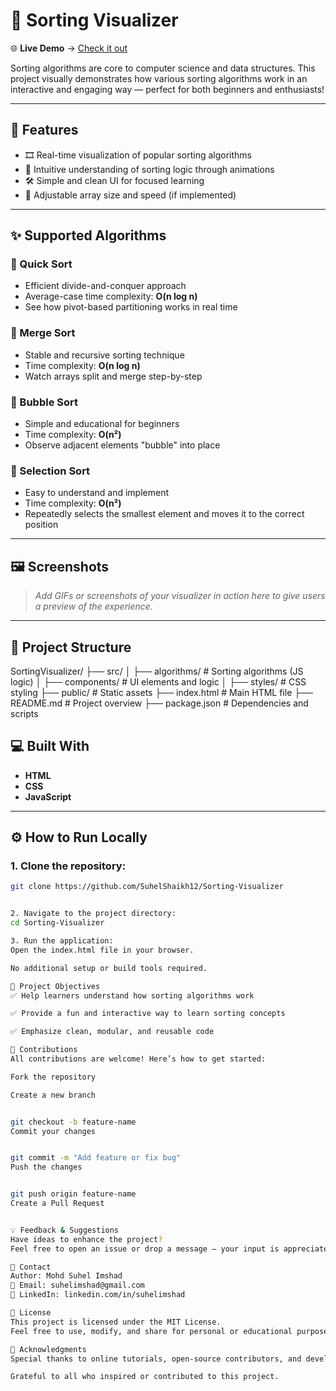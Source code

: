 # 🎨 Sorting Visualizer

🌐 **Live Demo** → [Check it out](https://SuhelShaikh12.github.io/Sorting-Visualizer/)

Sorting algorithms are core to computer science and data structures. This project visually demonstrates how various sorting algorithms work in an interactive and engaging way — perfect for both beginners and enthusiasts!

---

## 🚀 Features

- 🎞️ Real-time visualization of popular sorting algorithms  
- 🧠 Intuitive understanding of sorting logic through animations  
- 🛠️ Simple and clean UI for focused learning  
- 🔄 Adjustable array size and speed (if implemented)  

---

## ✨ Supported Algorithms

### 🔹 Quick Sort
- Efficient divide-and-conquer approach  
- Average-case time complexity: **O(n log n)**  
- See how pivot-based partitioning works in real time  

### 🔹 Merge Sort
- Stable and recursive sorting technique  
- Time complexity: **O(n log n)**  
- Watch arrays split and merge step-by-step  

### 🔹 Bubble Sort
- Simple and educational for beginners  
- Time complexity: **O(n²)**  
- Observe adjacent elements "bubble" into place  

### 🔹 Selection Sort
- Easy to understand and implement  
- Time complexity: **O(n²)**  
- Repeatedly selects the smallest element and moves it to the correct position  

---

## 🖼️ Screenshots

> _Add GIFs or screenshots of your visualizer in action here to give users a preview of the experience._

---

## 📁 Project Structure

SortingVisualizer/
├── src/
│ ├── algorithms/ # Sorting algorithms (JS logic)
│ ├── components/ # UI elements and logic
│ ├── styles/ # CSS styling
├── public/ # Static assets
├── index.html # Main HTML file
├── README.md # Project overview
├── package.json # Dependencies and scripts



## 💻 Built With

- **HTML**
- **CSS**
- **JavaScript**

---

## ⚙️ How to Run Locally

### 1. Clone the repository:
```bash
git clone https://github.com/SuhelShaikh12/Sorting-Visualizer


2. Navigate to the project directory:
cd Sorting-Visualizer

3. Run the application:
Open the index.html file in your browser.

No additional setup or build tools required.

🎯 Project Objectives
✅ Help learners understand how sorting algorithms work

✅ Provide a fun and interactive way to learn sorting concepts

✅ Emphasize clean, modular, and reusable code

🤝 Contributions
All contributions are welcome! Here’s how to get started:

Fork the repository

Create a new branch


git checkout -b feature-name
Commit your changes


git commit -m "Add feature or fix bug"
Push the changes


git push origin feature-name
Create a Pull Request


💡 Feedback & Suggestions
Have ideas to enhance the project?
Feel free to open an issue or drop a message — your input is appreciated!

📧 Contact
Author: Mohd Suhel Imshad
📩 Email: suhelimshad@gmail.com
🔗 LinkedIn: linkedin.com/in/suhelimshad

📜 License
This project is licensed under the MIT License.
Feel free to use, modify, and share for personal or educational purposes.

🙌 Acknowledgments
Special thanks to online tutorials, open-source contributors, and developer communities.

Grateful to all who inspired or contributed to this project.

